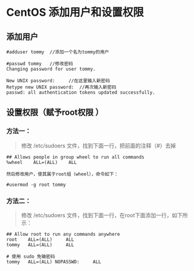 # CentOS 添加用户和设置权限

## 添加用户

```
#adduser tommy  //添加一个名为tommy的用户

#passwd tommy   //修改密码
Changing password for user tommy.

New UNIX password:     //在这里输入新密码
Retype new UNIX password:  //再次输入新密码
passwd: all authentication tokens updated successfully.
```


## 设置权限（赋予root权限 ）

### 方法一：

> 修改 /etc/sudoers 文件，找到下面一行，把前面的注释（#）去掉

```
## Allows people in group wheel to run all commands
%wheel    ALL=(ALL)    ALL

然后修改用户，使其属于root组（wheel），命令如下：

#usermod -g root tommy

```

### 方法二：

> 修改 /etc/sudoers 文件，找到下面一行，在root下面添加一行，如下所示：

```
## Allow root to run any commands anywhere
root    ALL=(ALL)     ALL
tommy   ALL=(ALL)     ALL

# 使用 sudo 免输密码
tommy   ALL=(ALL) NOPASSWD:     ALL
```
